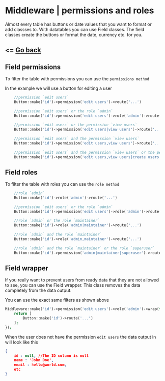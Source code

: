 # Middleware | permissions and roles
Almost every table has buttons or date values that you want to format or add classses to. With datatables you can use Field classes. The field classes create the buttons or format the date, currency etc. for you.

<= [Go back](https://singlequote.github.io/Laravel-datatables/)
-------------------------------------------------------------------

## Field permissions
To filter the table with permissions you can use the `permissions method`

In the example we will use a button for editing a user
```php
    //permission `edit users`
    Button::make('id')->permission('edit users')->route('...')
    
    //permission `edit users` or the role `admin`
    Button::make('id')->permission('edit users')->role('admin')->route('...')
    
    //permission `edit users` or the permission `view users`
    Button::make('id')->permission('edit users|view users')->route('...')
    
    //permission `edit users` and the permission `view users`
    Button::make('id')->permission('edit users,view users')->route('...')
    
    //permission `edit users` and the permission `view users` or the permission `create users`
    Button::make('id')->permission('edit users,view users|create users')->route('...')
```

## Field roles
To filter the table with roles you can use the `role method`

```php
    //role `admin`
    Button::make('id')->role('admin')->route('...')
    
    //permission `edit users` or the role `admin`
    Button::make('id')->permission('edit users')->role('admin')->route('...')
    
    //role `admin` or the role `maintainer`
    Button::make('id')->role('admin|maintainer')->route('...')
    
    //role `admin` and the role `maintainer`
    Button::make('id')->role('admin,maintainer')->route('...')
    
    //role `admin` and the role `maintainer` or the role `superuser`
    Button::make('id')->permission('admin|maintainer|superuser')->route('...')
```

## Field wrapper
If you really want to prevent users from ready data that they are not allowed to see, you can use the Field wrapper.
This class removes the data completely from the data output.

You can use the exact same filters as shown above
```php
Middleware::make('id')->permission('edit users')->role('admin')->wrap(function(){
    return [
        Button::make('id')->route('...')
    ];
});
```
When the user does not have the permission `edit users` the data output in will look like this
```json
{
    id : null, //The ID column is null
    name : 'John Doe',
    email : hello@world.com,
    etc
}
```